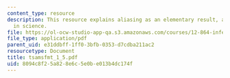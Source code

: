 ```yaml
---
content_type: resource
description: This resource explains aliasing as an elementary result, and it is pervasive
  in science.
file: https://ol-ocw-studio-app-qa.s3.amazonaws.com/courses/12-864-inference-from-data-and-models-spring-2005/8094c8f25a828e6c5e0be013b4dc174f_tsamsfmt_1_5.pdf
file_type: application/pdf
parent_uid: e31ddbff-1ff0-3bfb-0353-d7cdba211ac2
resourcetype: Document
title: tsamsfmt_1_5.pdf
uid: 8094c8f2-5a82-8e6c-5e0b-e013b4dc174f
---
```


